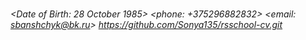 ﻿# <Svetlana Banschik>
*<Date of Birth: 28 October 1985>*
*<phone: +375296882832>*
*<email: sbanshchyk@bk.ru>*
*<https://github.com/Sonya135/rsschool-cv.git>*
